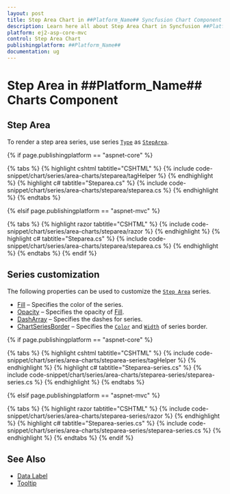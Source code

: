 ```yaml
---
layout: post
title: Step Area Chart in ##Platform_Name## Syncfusion Chart Component
description: Learn here all about Step Area Chart in Syncfusion ##Platform_Name## Chart component of Syncfusion Essential JS 2 and more.
platform: ej2-asp-core-mvc
control: Step Area Chart
publishingplatform: ##Platform_Name##
documentation: ug
---
```



# Step Area in ##Platform_Name## Charts Component

## Step Area

To render a step area series, use series [`Type`](https://help.syncfusion.com/cr/aspnetmvc-js2/Syncfusion.EJ2.Charts.ChartSeries.html#Syncfusion_EJ2_Charts_ChartSeries_Type) as [`StepArea`](https://help.syncfusion.com/cr/aspnetmvc-js2/Syncfusion.EJ2.Charts.ChartSeriesType.html#Syncfusion_EJ2_Charts_ChartSeriesType_StepArea).

{% if page.publishingplatform == "aspnet-core" %}

{% tabs %}
{% highlight cshtml tabtitle="CSHTML" %}
{% include code-snippet/chart/series/area-charts/steparea/tagHelper %}
{% endhighlight %}
{% highlight c# tabtitle="Steparea.cs" %}
{% include code-snippet/chart/series/area-charts/steparea/steparea.cs %}
{% endhighlight %}
{% endtabs %}

{% elsif page.publishingplatform == "aspnet-mvc" %}

{% tabs %}
{% highlight razor tabtitle="CSHTML" %}
{% include code-snippet/chart/series/area-charts/steparea/razor %}
{% endhighlight %}
{% highlight c# tabtitle="Steparea.cs" %}
{% include code-snippet/chart/series/area-charts/steparea/steparea.cs %}
{% endhighlight %}
{% endtabs %}
{% endif %}



## Series customization

The following properties can be used to customize the [`Step Area`](https://help.syncfusion.com/cr/aspnetmvc-js2/Syncfusion.EJ2.Charts.ChartSeriesType.html#Syncfusion_EJ2_Charts_ChartSeriesType_StepArea) series.

* [Fill](https://help.syncfusion.com/cr/aspnetmvc-js2/Syncfusion.EJ2.Charts.ChartSeries.html#Syncfusion_EJ2_Charts_ChartSeries_Fill) – Specifies the color of the series.
* [Opacity](https://help.syncfusion.com/cr/aspnetmvc-js2/Syncfusion.EJ2.Charts.ChartSeries.html#Syncfusion_EJ2_Charts_ChartSeries_Opacity) – Specifies the opacity of [Fill](https://help.syncfusion.com/cr/aspnetmvc-js2/Syncfusion.EJ2.Charts.ChartSeries.html#Syncfusion_EJ2_Charts_ChartSeries_Fill).
* [DashArray](https://help.syncfusion.com/cr/aspnetmvc-js2/Syncfusion.EJ2.Charts.ChartSeries.html#Syncfusion_EJ2_Charts_ChartSeries_DashArray) – Specifies the dashes for series.
* [ChartSeriesBorder](https://help.syncfusion.com/cr/aspnetmvc-js2/Syncfusion.EJ2.Charts.ChartBorder.html) – Specifies the [`Color`](https://help.syncfusion.com/cr/aspnetmvc-js2/Syncfusion.EJ2.Charts.ChartBorder.html#Syncfusion_EJ2_Charts_ChartBorder_Color) and [`Width`](https://help.syncfusion.com/cr/aspnetmvc-js2/Syncfusion.EJ2.Charts.ChartBorder.html#Syncfusion_EJ2_Charts_ChartBorder_Width) of series border.

{% if page.publishingplatform == "aspnet-core" %}

{% tabs %}
{% highlight cshtml tabtitle="CSHTML" %}
{% include code-snippet/chart/series/area-charts/steparea-series/tagHelper %}
{% endhighlight %}
{% highlight c# tabtitle="Steparea-series.cs" %}
{% include code-snippet/chart/series/area-charts/steparea-series/steparea-series.cs %}
{% endhighlight %}
{% endtabs %}

{% elsif page.publishingplatform == "aspnet-mvc" %}

{% tabs %}
{% highlight razor tabtitle="CSHTML" %}
{% include code-snippet/chart/series/area-charts/steparea-series/razor %}
{% endhighlight %}
{% highlight c# tabtitle="Steparea-series.cs" %}
{% include code-snippet/chart/series/area-charts/steparea-series/steparea-series.cs %}
{% endhighlight %}
{% endtabs %}
{% endif %}



## See Also

* [Data Label](../data-labels)
* [Tooltip](../tool-tip)
